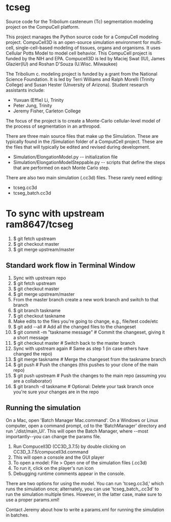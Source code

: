 # tcseg

Source code for the Tribolium casteneum (Tc) segmentation modeling project on the CompuCell platform.

This project manages the Python source code for a CompuCell modeling project. CompuCell3D is an open-source simulation environment for multi-cell, single-cell-based modeling of tissues, organs and organisms.  It uses Cellular Potts Model to model cell behavior.  This CompuCell project is funded by the NIH and EPA.  Compucell3D is led by Maciej Swat (IU), James Glazier(IU) and Roshan D'Souza (U.Wisc. Milwaukee)

The Tribolium c. modeling project is funded by a grant from the National Science Foundation. It is led by Terri Williams and Ralph Morelli (Trinity College) and Susan Hester (Unversity of Arizona).  Student research assistants include:

* Yuxuan (Effie) Li, Trinity
* Peter Jung, Trinity
* Jeremy Fisher, Carleton College

The focus of the project is to create a Monte-Carlo cellular-level model of the process of segmentation in an arthropod. 

There are three main source files that make up the Simulation.  These are typically found in the /Simulation folder of a ComputCell project.
These are the files that will typically be edited and revised during development.

*  Simulation/ElongationModel.py -- initialization file
*  Simulation/ElongationModelSteppable.py -- scripts that define the steps that are performed on each Monte Carlo step.

There are also two main simulation (.cc3d) files.  These rarely need editing:

* tcseg.cc3d
* tcseg_batch.cc3d

# To sync with upstream ram8647/tcseg
1. $ git fetch upstream
2. $ git checkout master
3. $ git merge upstream/master

## Standard work flow in Terminal Window

1. Sync with upstream repo
1. $ git fetch upstream
2. $ git checkout master
3. $ git merge upstream/master
2. From the master branch create a new work branch and switch to that branch
1. $ git branch taskname
2. $ git checkout taskname
3. Make edits to the files you're going to change, e.g.,  file/test code/etc
4. $ git add --all                     # Add all the changed files to the changeset
5. $ git commit -m "taskname message"  # Commit the changeset, giving it a short message
6. $ git checkout master               # Switch back to the master branch
7. Sync with upstream again            # Same as step 1 (in case others have changed the repo)
8. $ git merge taskname                # Merge the changeset from the taskname branch
9. $ git push                          # Push the changes (this pushes to your clone of the main repo)
10. $ git push upstream                # Push the changes to the main repo (assuming you are a collaborator)
11. $ git branch -d taskname           # Optional: Delete your task branch once you're sure your changes are in the repo


## Running the simulation

On a Mac, open 'Batch Manager Mac.command'. On a Windows or Linux computer, open a command prompt, cd to the 'BatchManager' directory and run './dist/main_UI'. This will open the Batch Manager, where --most importantly--you can change the params file. 

1. Run Compucell3D (CC3D_3.7.5) by double clicking on CC3D_3.7.5/compucell3d.command
2. This will open a console and the GUI player
3. To open a model: File > Open one of the simulation files (.cc3d)
4. To run it, click on the player's run icon
5. Debugging runtime comments appear in the console.

There are two options for using the model. You can run 'tcseg.cc3d,' which runs the simulation once; alternately, you can use 'tcseg_batch_.cc3d' to run the simulation multiple times. However, in the latter case, make sure to use a proper params.xml!

Contact Jeremy about how to write a params.xml for running the simulation in batches.
